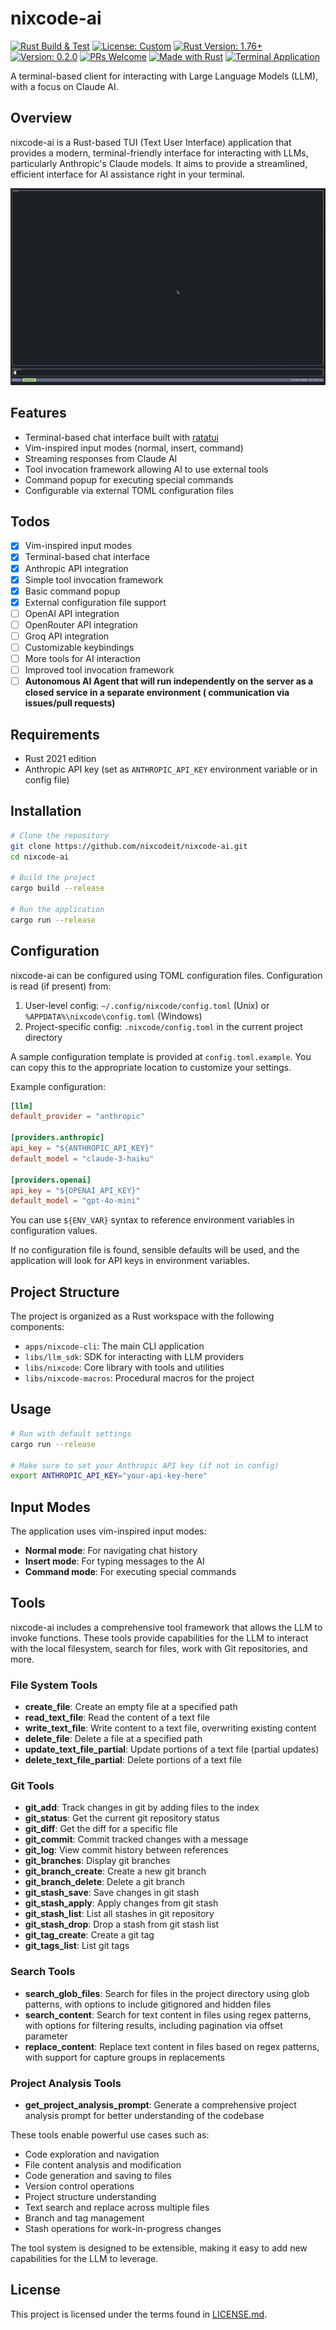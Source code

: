 # nixcode-ai

[![Rust Build & Test](https://github.com/nixcodeit/nixcode-ai/actions/workflows/rust-build.yml/badge.svg)](https://github.com/nixcodeit/nixcode-ai/actions/workflows/rust-build.yml)
[![License: Custom](https://img.shields.io/badge/License-Custom-blue.svg)](LICENSE.md)
[![Rust Version: 1.76+](https://img.shields.io/badge/Rust-1.76+-orange.svg)](https://www.rust-lang.org/)
[![Version: 0.2.0](https://img.shields.io/badge/Version-0.2.0-green.svg)](https://github.com/nixcodeit/nixcode-ai)
[![PRs Welcome](https://img.shields.io/badge/PRs-welcome-brightgreen.svg)](https://github.com/nixcodeit/nixcode-ai/pulls)
[![Made with Rust](https://img.shields.io/badge/Made%20with-Rust-red.svg)](https://www.rust-lang.org/)
[![Terminal Application](https://img.shields.io/badge/Terminal-Application-black.svg)](https://github.com/nixcodeit/nixcode-ai)

A terminal-based client for interacting with Large Language Models (LLM), with a focus on Claude AI.

## Overview

nixcode-ai is a Rust-based TUI (Text User Interface) application that provides a modern, terminal-friendly interface for
interacting with LLMs, particularly Anthropic's Claude models. It aims to provide a streamlined, efficient interface for
AI assistance right in your terminal.

![](assets/showcase-1.gif)

## Features

- Terminal-based chat interface built with [ratatui](https://github.com/ratatui-org/ratatui)
- Vim-inspired input modes (normal, insert, command)
- Streaming responses from Claude AI
- Tool invocation framework allowing AI to use external tools
- Command popup for executing special commands
- Configurable via external TOML configuration files

## Todos

- [x] Vim-inspired input modes
- [x] Terminal-based chat interface
- [x] Anthropic API integration
- [x] Simple tool invocation framework
- [x] Basic command popup
- [x] External configuration file support
- [ ] OpenAI API integration
- [ ] OpenRouter API integration
- [ ] Groq API integration
- [ ] Customizable keybindings
- [ ] More tools for AI interaction
- [ ] Improved tool invocation framework
- [ ] **Autonomous AI Agent that will run independently on the server as a closed service in a separate environment (
  communication via issues/pull requests)**

## Requirements

- Rust 2021 edition
- Anthropic API key (set as `ANTHROPIC_API_KEY` environment variable or in config file)

## Installation

```bash
# Clone the repository
git clone https://github.com/nixcodeit/nixcode-ai.git
cd nixcode-ai

# Build the project
cargo build --release

# Run the application
cargo run --release
```

## Configuration

nixcode-ai can be configured using TOML configuration files. Configuration is read (if present) from:

1. User-level config: `~/.config/nixcode/config.toml` (Unix) or `%APPDATA%\nixcode\config.toml` (Windows)
2. Project-specific config: `.nixcode/config.toml` in the current project directory

A sample configuration template is provided at `config.toml.example`. You can copy this to the appropriate location to
customize your settings.

Example configuration:

```toml
[llm]
default_provider = "anthropic"

[providers.anthropic]
api_key = "${ANTHROPIC_API_KEY}"
default_model = "claude-3-haiku"

[providers.openai]
api_key = "${OPENAI_API_KEY}"
default_model = "gpt-4o-mini"
```

You can use `${ENV_VAR}` syntax to reference environment variables in configuration values.

If no configuration file is found, sensible defaults will be used, and the application will look for API keys in
environment variables.

## Project Structure

The project is organized as a Rust workspace with the following components:

- `apps/nixcode-cli`: The main CLI application
- `libs/llm_sdk`: SDK for interacting with LLM providers
- `libs/nixcode`: Core library with tools and utilities
- `libs/nixcode-macros`: Procedural macros for the project

## Usage

```bash
# Run with default settings
cargo run --release

# Make sure to set your Anthropic API key (if not in config)
export ANTHROPIC_API_KEY="your-api-key-here"
```

## Input Modes

The application uses vim-inspired input modes:
- **Normal mode**: For navigating chat history
- **Insert mode**: For typing messages to the AI
- **Command mode**: For executing special commands

## Tools

nixcode-ai includes a comprehensive tool framework that allows the LLM to invoke functions. These tools provide capabilities for the LLM to interact with the local filesystem, search for files, work with Git repositories, and more.

### File System Tools
- **create_file**: Create an empty file at a specified path
- **read_text_file**: Read the content of a text file
- **write_text_file**: Write content to a text file, overwriting existing content
- **delete_file**: Delete a file at a specified path
- **update_text_file_partial**: Update portions of a text file (partial updates)
- **delete_text_file_partial**: Delete portions of a text file

### Git Tools
- **git_add**: Track changes in git by adding files to the index
- **git_status**: Get the current git repository status
- **git_diff**: Get the diff for a specific file
- **git_commit**: Commit tracked changes with a message
- **git_log**: View commit history between references
- **git_branches**: Display git branches
- **git_branch_create**: Create a new git branch
- **git_branch_delete**: Delete a git branch
- **git_stash_save**: Save changes in git stash
- **git_stash_apply**: Apply changes from git stash
- **git_stash_list**: List all stashes in git repository
- **git_stash_drop**: Drop a stash from git stash list
- **git_tag_create**: Create a git tag
- **git_tags_list**: List git tags

### Search Tools
- **search_glob_files**: Search for files in the project directory using glob patterns, with options to include gitignored and hidden files
- **search_content**: Search for text content in files using regex patterns, with options for filtering results, including pagination via offset parameter
- **replace_content**: Replace text content in files based on regex patterns, with support for capture groups in replacements

### Project Analysis Tools
- **get_project_analysis_prompt**: Generate a comprehensive project analysis prompt for better understanding of the codebase

These tools enable powerful use cases such as:
- Code exploration and navigation
- File content analysis and modification
- Code generation and saving to files
- Version control operations
- Project structure understanding
- Text search and replace across multiple files
- Branch and tag management
- Stash operations for work-in-progress changes

The tool system is designed to be extensible, making it easy to add new capabilities for the LLM to leverage.

## License

This project is licensed under the terms found in [LICENSE.md](LICENSE.md).